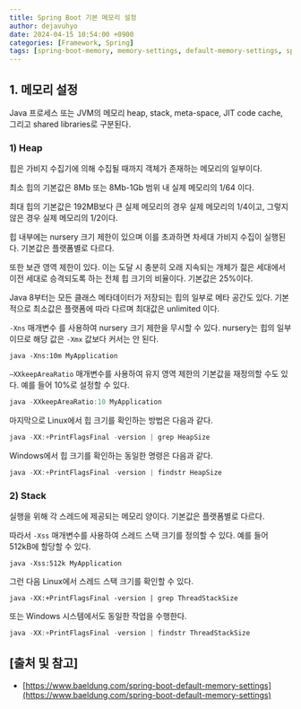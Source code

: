 ```yaml
---
title: Spring Boot 기본 메모리 설정
author: dejavuhyo
date: 2024-04-15 10:54:00 +0900
categories: [Framework, Spring]
tags: [spring-boot-memory, memory-settings, default-memory-settings, spring-기본-메모리]
---
```


## 1. 메모리 설정
Java 프로세스 또는 JVM의 메모리 heap, stack, meta-space, JIT code cache, 그리고 shared libraries로 구분된다.

### 1) Heap
힙은 가비지 수집기에 의해 수집될 때까지 객체가 존재하는 메모리의 일부이다.

최소 힙의 기본값은 8Mb 또는 8Mb-1Gb 범위 내 실제 메모리의 1/64 이다.

최대 힙의 기본값은 192MB보다 큰 실제 메모리의 경우 실제 메모리의 1/4이고, 그렇지 않은 경우 실제 메모리의 1/2이다.

힙 내부에는 nursery 크기 제한이 있으며 이를 초과하면 차세대 가비지 수집이 실행된다. 기본값은 플랫폼별로 다르다.

또한 보관 영역 제한이 있다. 이는 도달 시 충분히 오래 지속되는 개체가 젊은 세대에서 이전 세대로 승격되도록 하는 전체 힙 크기의 비율이다. 기본값은 25%이다.

Java 8부터는 모든 클래스 메타데이터가 저장되는 힙의 일부로 메타 공간도 있다. 기본적으로 최소값은 플랫폼에 따라 다르며 최대값은 unlimited 이다.

`-Xns` 매개변수 를 사용하여 nursery 크기 제한을 무시할 수 있다. nursery는 힙의 일부이므로 해당 값은 `-Xmx` 값보다 커서는 안 된다.

```text
java -Xns:10m MyApplication
```

`–XXkeepAreaRatio` 매개변수를 사용하여 유지 영역 제한의 기본값을 재정의할 수도 있다. 예를 들어 10%로 설정할 수 있다.

```java
java -XXkeepAreaRatio:10 MyApplication
```

마지막으로 Linux에서 힙 크기를 확인하는 방법은 다음과 같다.

```java
java -XX:+PrintFlagsFinal -version | grep HeapSize
```

Windows에서 힙 크기를 확인하는 동일한 명령은 다음과 같다.

```java
java -XX:+PrintFlagsFinal -version | findstr HeapSize
```

### 2) Stack
실행을 위해 각 스레드에 제공되는 메모리 양이다. 기본값은 플랫폼별로 다르다.

따라서 `-Xss` 매개변수를 사용하여 스레드 스택 크기를 정의할 수 있다. 예를 들어 512kB에 할당할 수 있다.

```text
java -Xss:512k MyApplication
```

그런 다음 Linux에서 스레드 스택 크기를 확인할 수 있다.

```text
java -XX:+PrintFlagsFinal -version | grep ThreadStackSize
```

또는 Windows 시스템에서도 동일한 작업을 수행한다.

```java
java -XX:+PrintFlagsFinal -version | findstr ThreadStackSize
```

## [출처 및 참고]
* [https://www.baeldung.com/spring-boot-default-memory-settings](https://www.baeldung.com/spring-boot-default-memory-settings)
